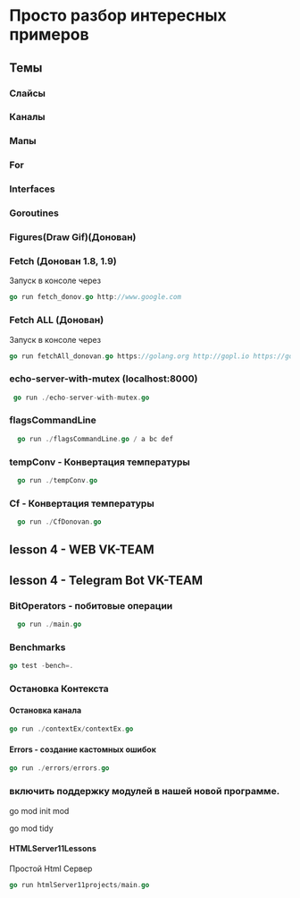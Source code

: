# Просто разбор интересных примеров

## Темы

### Слайсы

### Каналы

### Мапы

### For

### Interfaces

### Goroutines

### Figures(Draw Gif)(Донован)

### Fetch (Донован 1.8, 1.9)

Запуск в консоле через

```go
go run fetch_donov.go http://www.google.com
```

### Fetch ALL (Донован)

Запуск в консоле через

```go
go run fetchAll_donovan.go https://golang.org http://gopl.io https://godoc.org
```

### echo-server-with-mutex (localhost:8000)

```go
 go run ./echo-server-with-mutex.go
```

### flagsCommandLine

```go
  go run ./flagsCommandLine.go / a bc def
```

### tempConv - Конвертация температуры

```go
  go run ./tempConv.go
```

### Cf - Конвертация температуры

```go
  go run ./CfDonovan.go
```

## lesson 4 - WEB VK-TEAM

## lesson 4 - Telegram Bot VK-TEAM

### BitOperators - побитовые операции

```go
  go run ./main.go
```

### Benchmarks

```go
go test -bench=.
```

### Остановка Контекста

#### Остановка канала

```go
go run ./contextEx/contextEx.go
```

#### Errors - создание кастомных ошибок

```go
go run ./errors/errors.go
```

### включить поддержку модулей в нашей новой программе.

go mod init mod

go mod tidy

#### HTMLServer11Lessons

Простой Html Сервер

```go
go run htmlServer11projects/main.go
```

